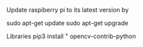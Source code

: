Update raspiberry pi to its latest version by

sudo apt-get update
sudo apt-get upgrade


Libraries
pip3 install " 
              opencv-contrib-python
